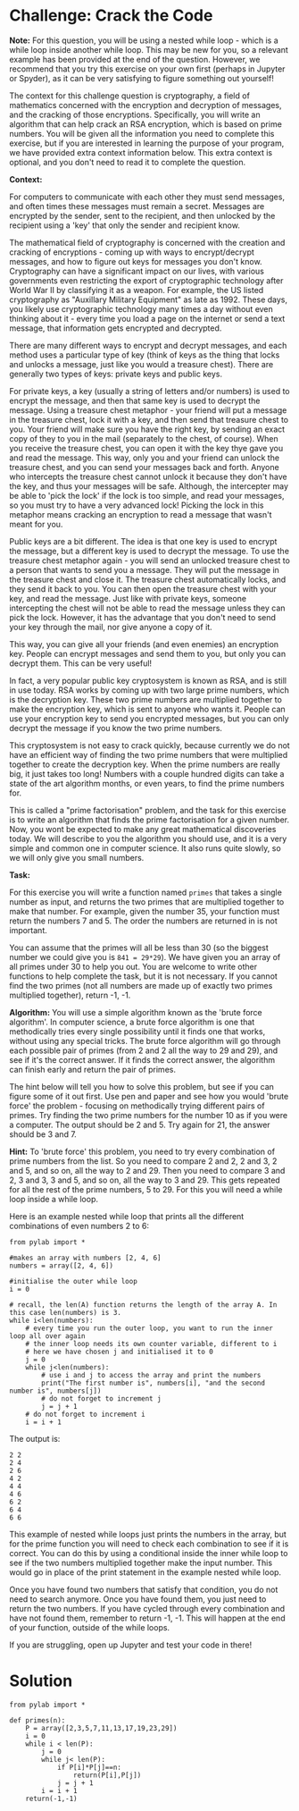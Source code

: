 # Challenge: Crack the Code

**Note:** For this question, you will be using a nested while loop - which is a while loop inside another while loop. This may be new for you, so a relevant example has been provided at the end of the question. However, we recommend that you try this exercise on your own first (perhaps in Jupyter or Spyder), as it can be very satisfying to figure something out yourself!

The context for this challenge question is cryptography, a field of mathematics concerned with the encryption and decryption of messages, and the cracking of those encryptions. Specifically, you will write an algorithm that can help crack an RSA encryption, which is based on prime numbers. You will be given all the information you need to complete this exercise, but if you are interested in learning the purpose of your program, we have provided extra context information below. This extra context is optional, and you don't need to read it to complete the question.

**Context:**

For computers to communicate with each other they must send messages, and often times these messages must remain a secret. Messages are encrypted by the sender, sent to the recipient, and then unlocked by the recipient using a 'key' that only the sender and recipient know. 

The mathematical field of cryptography is concerned with the creation and cracking of encryptions - coming up with ways to encrypt/decrypt messages, and how to figure out keys for messages you don't know. Cryptography can have a significant impact on our lives, with various governments even restricting the export of cryptographic technology after World War II by classifying it as a weapon. For example, the US listed cryptography as "Auxillary Military Equipment" as late as 1992. These days, you likely use cryptographic technology many times a day without even thinking about it - every time you load a page on the internet or send a text message, that information gets encrypted and decrypted. 

There are many different ways to encrypt and decrypt messages, and each method uses a particular type of key (think of keys as the thing that locks and unlocks a message, just like you would a treasure chest). There are generally two types of keys: private keys and public keys. 

For private keys, a key (usually a string of letters and/or numbers) is used to encrypt the message, and then that same key is used to decrypt the message. Using a treasure chest metaphor - your friend will put a message in the treasure chest, lock it with a key, and then send that treasure chest to you. Your friend will make sure you have the right key, by sending an exact copy of they to you in the mail (separately to the chest, of course). When you receive the treasure chest, you can open it with the key thye gave you and read the message. This way, only you and your friend can unlock the treasure chest, and you can send your messages back and forth. Anyone who intercepts the treasure chest cannot unlock it because they don't have the key, and thus your messages will be safe. Although, the intercepter may be able to 'pick the lock' if the lock is too simple, and read your messages, so you must try to have a very advanced lock! Picking the lock in this metaphor means cracking an encryption to read a message that wasn't meant for you. 

Public keys are a bit different. The idea is that one key is used to encrypt the message, but a different key is used to decrypt the message. To use the treasure chest metaphor again - you will send an unlocked treasure chest to a person that wants to send you a message. They will put the message in the treasure chest and close it. The treasure chest automatically locks, and they send it back to you. You can then open the treasure chest with your key, and read the message. Just like with private keys, someone intercepting the chest will not be able to read the message unless they can pick the lock. However, it has the advantage that you don't need to send your key through the mail, nor give anyone a copy of it. 

This way, you can give all your friends (and even enemies) an encryption key. People can encrypt messages and send them to you, but only you can decrypt them. This can be very useful!

In fact, a very popular public key cryptosystem is known as RSA, and is still in use today. RSA works by coming up with two large prime numbers, which is the decryption key. These two prime numbers are multiplied together to make the encryption key, which is sent to anyone who wants it. People can use your encryption key to send you encrypted messages, but you can only decrypt the message if you know the two prime numbers. 

This cryptosystem is not easy to crack quickly, because currently we do not have an efficient way of finding the two prime numbers that were multiplied together to create the decryption key. When the prime numbers are really big, it just takes too long! Numbers with a couple hundred digits can take a state of the art algorithm months, or even years, to find the prime numbers for. 

This is called a "prime factorisation" problem, and the task for this exercise is to write an algorithm that finds the prime factorisation for a given number. Now, you wont be expected to make any great mathematical discoveries today. We will describe to you the algorithm you should use, and it is a very simple and common one in computer science. It also runs quite slowly, so we will only give you small numbers.

**Task:**

For this exercise you will write a function named `primes` that takes a single number as input, and returns the two primes that are multiplied together to make that number. For example, given the number 35, your function must return the numbers 7 and 5. The order the numbers are returned in is not important. 

You can assume that the primes will all be less than 30 (so the biggest number we could give you is `841 = 29*29`). We have given you an array of all primes under 30 to help you out. You are welcome to write other functions to help complete the task, but it is not necessary. If you cannot find the two primes (not all numbers are made up of exactly two primes multiplied together), return -1, -1.


**Algorithm:**
You will use a simple algorithm known as the 'brute force algorithm'. In computer science, a brute force algorithm is one that methodically tries every single possibility until it finds one that works, without using any special tricks. The brute force algorithm will go through each possible pair of primes (from 2 and 2 all the way to 29 and 29), and see if it's the correct answer. If it finds the correct answer, the algorithm can finish early and return the pair of primes.

The hint below will tell you how to solve this problem, but see if you can figure some of it out first. Use pen and paper and see how you would 'brute force' the problem - focusing on methodically trying different pairs of primes. Try finding the two prime numbers for the number 10 as if you were a computer. The output should be 2 and 5. Try again for 21, the answer should be 3 and 7.


**Hint:** To 'brute force' this problem, you need to try every combination of prime numbers from the list. So you need to compare 2 and 2, 2 and 3, 2 and 5, and so on, all the way to 2 and 29. Then you need to compare 3 and 2, 3 and 3, 3 and 5, and so on, all the way to 3 and 29. This gets repeated for all the rest of the prime numbers, 5 to 29. For this you will need a while loop inside a while loop. 

Here is an example nested while loop that prints all the different combinations of even numbers 2 to 6:

```
from pylab import *

#makes an array with numbers [2, 4, 6]
numbers = array([2, 4, 6])

#initialise the outer while loop
i = 0

# recall, the len(A) function returns the length of the array A. In this case len(numbers) is 3.
while i<len(numbers):
    # every time you run the outer loop, you want to run the inner loop all over again
    # the inner loop needs its own counter variable, different to i
    # here we have chosen j and initialised it to 0
    j = 0
    while j<len(numbers):
        # use i and j to access the array and print the numbers
        print("The first number is", numbers[i], "and the second number is", numbers[j])
        # do not forget to increment j
        j = j + 1
    # do not forget to increment i
    i = i + 1

```

The output is: 

```
2 2
2 4
2 6
4 2
4 4
4 6
6 2
6 4
6 6
```

This example of nested while loops just prints the numbers in the array, but for the prime function you will need to check each combination to see if it is correct. You can do this by using a conditional inside the inner while loop to see if the two numbers multiplied together make the input number. This would go in place of the print statement in the example nested while loop. 

Once you have found two numbers that satisfy that condition, you do not need to search anymore. Once you have found them, you just need to return the two numbers. If you have cycled through every combination and have not found them, remember to return -1, -1. This will happen at the end of your function, outside of the while loops. 

If you are struggling, open up Jupyter and test your code in there!

# Solution

```
from pylab import *

def primes(n):
    P = array([2,3,5,7,11,13,17,19,23,29])
    i = 0
    while i < len(P):
        j = 0
        while j< len(P):
            if P[i]*P[j]==n:
                return(P[i],P[j])
            j = j + 1
        i = i + 1
    return(-1,-1)


```
